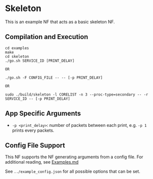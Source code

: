 Skeleton
==
This is an example NF that acts as a basic skeleton NF.

Compilation and Execution
--
```
cd examples
make
cd skeleton
./go.sh SERVICE_ID [PRINT_DELAY]

OR

./go.sh -F CONFIG_FILE -- -- [-p PRINT_DELAY]

OR

sudo ./build/skeleton -l CORELIST -n 3 --proc-type=secondary -- -r SERVICE_ID -- [-p PRINT_DELAY]
```

App Specific Arguments
--
  - `-p <print_delay>`: number of packets between each print, e.g. `-p 1` prints every packets.

Config File Support
--
This NF supports the NF generating arguments from a config file. For
additional reading, see [Examples.md](../../docs/Examples.md)

See `../example_config.json` for all possible options that can be set.
